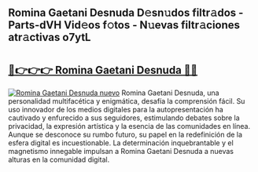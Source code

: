 ## Romina Gaetani Desnuda D𝚎sn𝚞dos filtr𝚊dos - Parts-dVH Vid𝚎os f𝚘tos - N𝚞evas filtr𝚊ciones atr𝚊ctivas o7ytL

# <h2><a href="http://mbc7m9.tromn.icu/?c=Romina+Gaetani+Desnuda">🔗👉👉👉 Romina Gaetani Desnuda 🔗🔗</a></h2>

[![Romina Gaetani Desnuda nuevo](https://i.imgur.com/pEAQMta.gif)](http://mbc7m9.tromn.icu/?c=Romina+Gaetani+Desnuda)
Romina Gaetani Desnuda, una personalidad multifacética y enigmática, desafía la comprensión fácil. Su uso innovador de los medios digitales para la autopresentación ha cautivado y enfurecido a sus seguidores, estimulando debates sobre la privacidad, la expresión artística y la esencia de las comunidades en línea. Aunque se desconoce su rumbo futuro, su papel en la redefinición de la esfera digital es incuestionable. La determinación inquebrantable y el magnetismo innegable impulsan a Romina Gaetani Desnuda a nuevas alturas en la comunidad digital.
